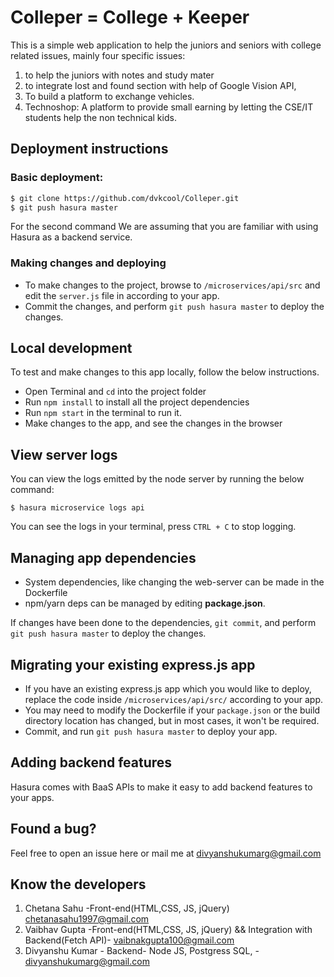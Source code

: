 
# Colleper = College + Keeper
This is a simple web application to help the juniors and seniors with college related issues, mainly four specific issues:
1. to help the juniors with notes and study mater
2. to integrate lost and found section with help of Google Vision API,
3. To build a platform to exchange vehicles.
4. Technoshop: A platform to provide small earning by letting the CSE/IT students help the non technical kids.


## Deployment instructions

### Basic deployment:

```sh
$ git clone https://github.com/dvkcool/Colleper.git
$ git push hasura master
```
For the second command We are assuming that you are familiar with using Hasura as a backend service.


### Making changes and deploying

* To make changes to the project, browse to `/microservices/api/src` and edit the `server.js` file in according to your app.
* Commit the changes, and perform `git push hasura master` to deploy the changes.

## Local development

To test and make changes to this app locally, follow the below instructions.
* Open Terminal and `cd` into the project folder
* Run `npm install` to install all the project dependencies
* Run `npm start` in the terminal to run it.
* Make changes to the app, and see the changes in the browser

## View server logs

You can view the logs emitted by the node server by running the below command:

``` shell
$ hasura microservice logs api
```
You can see the logs in your terminal, press `CTRL + C` to stop logging.

## Managing app dependencies

* System dependencies, like changing the web-server can be made in the Dockerfile
* npm/yarn deps can be managed by editing **package.json**.

If changes have been done to the dependencies, `git commit`, and perform `git push hasura master` to deploy the changes.

## Migrating your existing express.js app

* If you have an existing express.js app which you would like to deploy, replace the code inside `/microservices/api/src/` according to your app.
* You may need to modify the Dockerfile if your `package.json` or the build directory location has changed, but in most cases, it won't be required.
* Commit, and run `git push hasura master` to deploy your app.

## Adding backend features

Hasura comes with BaaS APIs to make it easy to add backend features to your apps.

## Found a bug?
Feel free to open an issue here or mail me at divyanshukumarg@gmail.com

## Know the developers
1. Chetana Sahu -Front-end(HTML,CSS, JS, jQuery) chetanasahu1997@gmail.com
2. Vaibhav Gupta -Front-end(HTML,CSS, JS, jQuery) && Integration with Backend(Fetch API)- vaibnakgupta100@gmail.com
3. Divyanshu Kumar - Backend- Node JS, Postgress SQL, - divyanshukumarg@gmail.com
